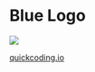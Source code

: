 # Blue Logo

<img src="http://quickcoding.io/images/logo_blue_git.svg" >

<a href="http://www.quickcoding.io">quickcoding.io</a>


